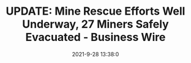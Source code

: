 ---
"title": "UPDATE: Mine Rescue Efforts Well Underway, 27 Miners Safely Evacuated - Business Wire"
"date": "2021-9-28 13:38:0"
"feed_name": "GOOGLENEWSMINING"
"feed_website": "https://news.google.com/search?q=mining%2Bincident&hl=en-US&gl=US&ceid=US:en"
"feed_rss": "https://news.google.com/rss/search?q=mining%2Bincident&hl=en-US&gl=US&ceid=US:en"
"link": "https://www.businesswire.com/news/home/20210928005769/en/UPDATE-Mine-Rescue-Efforts-Well-Underway-27-Miners-Safely-Evacuated"
"source": "{'href': 'https://www.businesswire.com', 'title': 'Business Wire'}"
"file": "_posts/2021-1-1-500cfea8b807a9f0fbaa0aaadb1baee9a5bfe575.md"
"accident": "0"
"drilling": "0"
"dead": "0"
"injured": "0"
"arrested": "0"
"where": "unknown site"
"causes": "unknown"
"place": "unknown place"
---